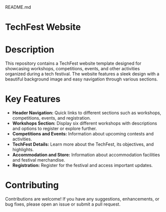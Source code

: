 README.md

# TechFest Website

# Description
This repository contains a TechFest website template designed for showcasing workshops, competitions, events, and other activities organized during a tech festival. The website features a sleek design with a beautiful background image and easy navigation through various sections.

# Key Features
- **Header Navigation:** Quick links to different sections such as workshops, competitions, events, and registration.
- **Workshops Section:** Display six different workshops with descriptions and options to register or explore further.
- **Competitions and Events:** Information about upcoming contests and activities.
- **TechFest Details:** Learn more about the TechFest, its objectives, and highlights.
- **Accommodation and Store:** Information about accommodation facilities and festival merchandise.
- **Registration:** Register for the festival and access important updates.

# Contributing
Contributions are welcome! If you have any suggestions, enhancements, or bug fixes, please open an issue or submit a pull request.

